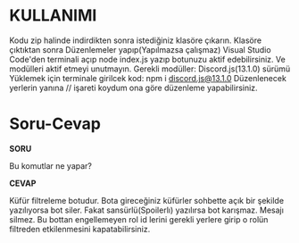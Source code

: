   # KULLANIMI
  Kodu zip halinde indirdikten sonra istediğiniz klasöre çıkarın. 
  Klasöre çıktıktan sonra Düzenlemeler yapıp(Yapılmazsa çalışmaz) Visual Studio Code'den terminali açıp node index.js yazıp botunuzu aktif edebilirsiniz. 
  Ve modülleri aktif etmeyi unutmayın.
  Gerekli modüller: Discord.js(13.1.0) sürümü Yüklemek için terminale girilcek kod: 
  npm i discord.js@13.1.0 
  Düzenlenecek yerlerin yanına // işareti koydum ona göre düzenleme yapabilirsiniz.

# Soru-Cevap

**SORU**

Bu komutlar ne yapar?

**CEVAP**

Küfür filtreleme botudur. Bota gireceğiniz küfürler sohbette açık bir şekilde yazılıyorsa bot siler. Fakat sansürlü(Spoilerlı) yazılırsa bot karışmaz. Mesajı silmez.
Bu bottan engellemeyen rol id lerini gerekli yerlere girip o rolün filtreden etkilenmesini kapatabilirsiniz.
